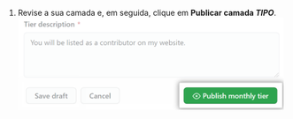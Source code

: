 1. Revise a sua camada e, em seguida, clique em **Publicar camada _TIPO_**. ![Botão de publicar camada mensalmente](/assets/images/help/sponsors/publish-tier-button.png)
